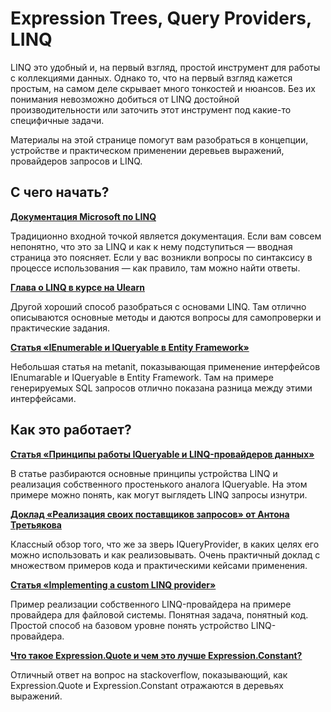 # Expression Trees, Query Providers, LINQ

LINQ это удобный и, на первый взгляд, простой инструмент для работы с коллекциями данных. Однако то, что на первый взгляд кажется простым, на самом деле скрывает много тонкостей и нюансов. Без их понимания невозможно добиться от LINQ достойной производительности или заточить этот инструмент под какие-то специфичные задачи.

Материалы на этой странице помогут вам разобраться в концепции, устройстве и практическом применении деревьев выражений, провайдеров запросов и LINQ.

## С чего начать?

**[Документация Microsoft по LINQ](https://docs.microsoft.com/ru-ru/dotnet/csharp/programming-guide/concepts/linq/)**

Традиционно входной точкой является документация. Если вам совсем непонятно, что это за LINQ и как к нему подступиться — вводная страница это поясняет. Если у вас возникли вопросы по синтаксису в процессе использования — как правило, там можно найти ответы.

**[Глава о LINQ в курсе на Ulearn](https://ulearn.me/course/basicprogramming2/3446fab2-15df-4045-ab40-abc1f3dc87c8)**

Другой хороший способ разобраться с основами LINQ. Там отлично описываются основные методы и даются вопросы для самопроверки и практические задания.

**[Статья «IEnumerable и IQueryable в Entity Framework»](https://metanit.com/sharp/entityframework/1.4.php)**

Небольшая статья на metanit, показывающая применение интерфейсов IEnumarable и IQueryable в Entity Framework. Там на примере генерируемых SQL запросов отлично показана разница между этими интерфейсами.

## Как это работает?

**[Статья «Принципы работы IQueryable и LINQ-провайдеров данных»](https://habr.com/ru/post/256821/)**

В статье разбираются основные принципы устройства LINQ и реализация собственного простенького аналога IQueryable. На этом примере можно понять, как могут выглядеть LINQ запросы изнутри.

**[Доклад «Реализация своих поставщиков запросов» от Антона Третьякова](https://www.youtube.com/watch?v=QVdfx51mlao)**

Классный обзор того, что же за зверь IQueryProvider, в каких целях его можно использовать и как реализовывать. Очень практичный доклад с множеством примеров кода и практическими кейсами применения.

**[Статья «Implementing a custom LINQ provider»](https://jacopretorius.net/2010/01/implementing-a-custom-linq-provider.html)**

Пример реализации собственного LINQ-провайдера на примере провайдера для файловой системы. Понятная задача, понятный код. Простой способ на базовом уровне понять устройство LINQ-провайдера.

 **[Что такое Expression.Quote и чем это лучше Expression.Constant?](https://stackoverflow.com/questions/3716492/what-does-expression-quote-do-that-expression-constant-can-t-already-do/3753382#3753382)**
 
Отличный ответ на вопрос на stackoverflow, показывающий, как Expression.Quote и Expression.Constant отражаются в деревьях выражений.